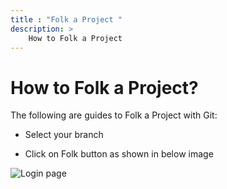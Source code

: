 ```yaml
---
title : "Folk a Project "
description: >
    How to Folk a Project
---
```

#  How to Folk a Project?

The following are guides to Folk a Project with Git:


* Select your branch 

* Click on Folk button as shown in below image

![Login page](/images/documentation/folk.PNG)
